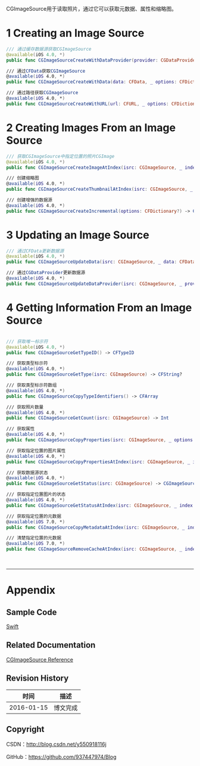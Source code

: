 CGImageSource用于读取照片，通过它可以获取元数据、属性和缩略图。

# 1 Creating an Image Source

```swift
/// 通过缓存数据源获取CGImageSource
@available(iOS 4.0, *)
public func CGImageSourceCreateWithDataProvider(provider: CGDataProvider, _ options: CFDictionary?) -> CGImageSource?

/// 通过CFData获取CGImageSource
@available(iOS 4.0, *)
public func CGImageSourceCreateWithData(data: CFData, _ options: CFDictionary?) -> CGImageSource?

/// 通过路径获取CGImageSource
@available(iOS 4.0, *)
public func CGImageSourceCreateWithURL(url: CFURL, _ options: CFDictionary?) -> CGImageSource?
```

# 2 Creating Images From an Image Source

```swift
/// 获取CGImageSource中指定位置的照片CGImage
@available(iOS 4.0, *)
public func CGImageSourceCreateImageAtIndex(isrc: CGImageSource, _ index: Int, _ options: CFDictionary?) -> CGImage?

/// 创建缩略图
@available(iOS 4.0, *)
public func CGImageSourceCreateThumbnailAtIndex(isrc: CGImageSource, _ index: Int, _ options: CFDictionary?) -> CGImage?

/// 创建增强的数据源
@available(iOS 4.0, *)
public func CGImageSourceCreateIncremental(options: CFDictionary?) -> CGImageSource
```

# 3 Updating an Image Source

```swift
/// 通过CFData更新数据源
@available(iOS 4.0, *)
public func CGImageSourceUpdateData(isrc: CGImageSource, _ data: CFData, _ final: Bool)

/// 通过CGDataProvider更新数据源
@available(iOS 4.0, *)
public func CGImageSourceUpdateDataProvider(isrc: CGImageSource, _ provider: CGDataProvider, _ final: Bool)
```

# 4 Getting Information From an Image Source

```swift

/// 获取唯一标示符
@available(iOS 4.0, *)
public func CGImageSourceGetTypeID() -> CFTypeID

/// 获取类型标示符
@available(iOS 4.0, *)
public func CGImageSourceGetType(isrc: CGImageSource) -> CFString?

/// 获取类型标示符数组
@available(iOS 4.0, *)
public func CGImageSourceCopyTypeIdentifiers() -> CFArray

/// 获取照片数量
@available(iOS 4.0, *)
public func CGImageSourceGetCount(isrc: CGImageSource) -> Int

/// 获取属性
@available(iOS 4.0, *)
public func CGImageSourceCopyProperties(isrc: CGImageSource, _ options: CFDictionary?) -> CFDictionary?

/// 获取指定位置的图片属性
@available(iOS 4.0, *)
public func CGImageSourceCopyPropertiesAtIndex(isrc: CGImageSource, _ index: Int, _ options: CFDictionary?) -> CFDictionary?

/// 获取数据源状态
@available(iOS 4.0, *)
public func CGImageSourceGetStatus(isrc: CGImageSource) -> CGImageSourceStatus

/// 获取指定位置图片的状态
@available(iOS 4.0, *)
public func CGImageSourceGetStatusAtIndex(isrc: CGImageSource, _ index: Int) -> CGImageSourceStatus

/// 获取指定位置的元数据
@available(iOS 7.0, *)
public func CGImageSourceCopyMetadataAtIndex(isrc: CGImageSource, _ index: Int, _ options: CFDictionary?) -> CGImageMetadata?

/// 清楚指定位置的元数据
@available(iOS 7.0, *)
public func CGImageSourceRemoveCacheAtIndex(isrc: CGImageSource, _ index: Int)
```

&#160;

----------

# Appendix

## Sample Code

[Swift](https://github.com/937447974/Swift)

## Related Documentation

[CGImageSource Reference](https://developer.apple.com/library/ios/documentation/GraphicsImaging/Reference/CGImageSource/index.html)

## Revision History

| 时间 | 描述 |
| ---- | ---- |
| 2016-01-15 | 博文完成 |

## Copyright

CSDN：http://blog.csdn.net/y550918116j

GitHub：https://github.com/937447974/Blog